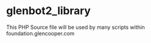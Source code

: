 # glenbot2_library
This PHP Source file will be used by many scripts within foundation.glencooper.com
